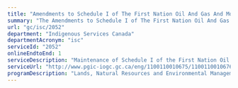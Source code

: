 ```yaml
---
title: "Amendments to Schedule I of The First Nation Oil And Gas And Moneys Management Act"
summary: "The Amendments to Schedule I of The First Nation Oil And Gas And Moneys Management Act service from Indigenous Services Canada is available end-to-end online, according to the GC Service Inventory."
url: "gc/isc/2052"
department: "Indigenous Services Canada"
departmentAcronym: "isc"
serviceId: "2052"
onlineEndtoEnd: 1
serviceDescription: "Maintenance of Schedule I of the First Nation Oil and Gas Moneys Management Act"
serviceUrl: "http://www.pgic-iogc.gc.ca/eng/1100110010675/1100110010676"
programDescription: "Lands, Natural Resources and Environmental Management"
---
```

